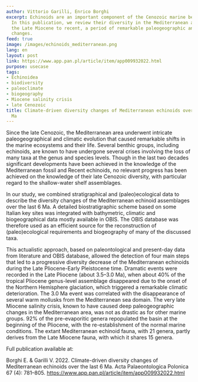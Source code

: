 ```yaml
---
author: Vittorio Garilli, Enrico Borghi
excerpt: Echinoids are an important component of the Cenozoic marine benthic communities.
  In this publication, we review their diversity in the Mediterranean area within
  the Late Miocene to recent, a period of remarkable paleogeographic and paleoclimate
  changes.
feed: true
image: /images/echinoids_mediterranean.png
lang: en
layout: post
link: https://www.app.pan.pl/article/item/app009932022.html
purpose: usecase
tags:
- Echinoidea
- biodiversity
- paleoclimate
- biogeography
- Miocene salinity crisis
- late Cenozoic
title: Climate-driven diversity changes of Mediterranean echinoids over the last 6
  Ma
---
```


Since the late Cenozoic, the Mediterranean area underwent intricate paleogeographical and climatic evolution that caused remarkable shifts in the marine ecosystems and their life. Several benthic groups, including echinoids, are known to have undergone several crises involving the loss of many taxa at the genus and species levels. Though in the last two decades significant developments have been achieved in the knowledge of the Mediterranean fossil and Recent echinoids, no relevant progress has been achieved on the knowledge of their late Cenozoic diversity, with particular regard to the shallow-water shelf assemblages.

In our study, we combined stratigraphical and (paleo)ecological data to describe the diversity changes of the Mediterranean echinoid assemblages over the last 6 Ma. A detailed biostratigraphic scheme based on some Italian key sites was integrated with bathymetric, climatic and biogeographical data mostly available in OBIS. The OBIS database was therefore used as an efficient source for the reconstruction of (paleo)ecological requirements and biogeography of many of the discussed taxa.

This actualistic approach, based on paleontological and present-day data from literature and OBIS database, allowed the detection of four main steps that led to a progressive diversity decrease of the Mediterranean echinoids during the Late Pliocene-Early Pleistocene time. Dramatic events were recorded in the Late Pliocene (about 3.5–3.0 Ma), when about 40% of the tropical Pliocene genus-level assemblage disappeared due to the onset of the Northern Hemisphere glaciation, which triggered a remarkable climatic deterioration. The 3.0 Ma event was correlated with the disappearance of several warm mollusks from the Mediterranean sea domain. The very late Miocene salinity crisis, known to have caused deep paleogeographic changes in the Mediterranean area, was not as drastic as for other marine groups. 92% of the pre-evaporitic genera repopulated the basin at the beginning of the Pliocene, with the re-establishment of the normal marine conditions. The extant Mediterranean echinoid fauna, with 21 genera, partly derives from the Late Miocene fauna, with which it shares 15 genera.

Full publication available at:

Borghi E. & Garilli V. 2022. Climate-driven diversity changes of Mediterranean echinoids over the last 6 Ma. Acta Palaeontologica Polonica 67 (4): 781–805. https://www.app.pan.pl/article/item/app009932022.html
